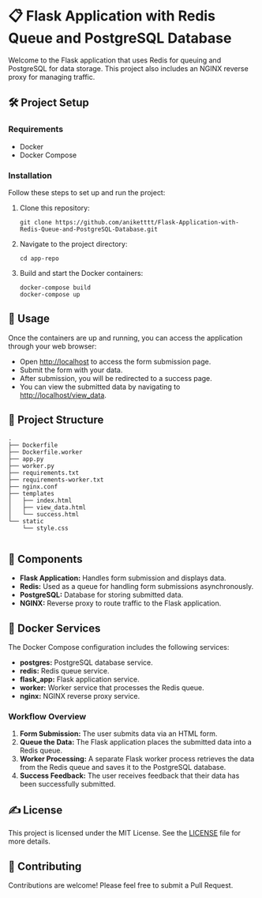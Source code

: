 <!DOCTYPE html>
<body>
    <h1>📋 Flask Application with Redis Queue and PostgreSQL Database</h1>

<p>
        Welcome to the Flask application that uses Redis for queuing and PostgreSQL for data storage. This project also includes an NGINX reverse proxy for managing traffic.
    </p>

<h2>🛠 Project Setup</h2>

<h3>Requirements</h3>
    <ul>
        <li>Docker</li>
        <li>Docker Compose</li>
    </ul>

<h3>Installation</h3>
<p>Follow these steps to set up and run the project:</p>
    <ol>
        <li>Clone this repository:</li>
        <pre><code>git clone https://github.com/aniketttt/Flask-Application-with-Redis-Queue-and-PostgreSQL-Database.git</code></pre>
        <li>Navigate to the project directory:</li>
        <pre><code>cd app-repo</code></pre>
        <li>Build and start the Docker containers:</li>
        <pre><code>docker-compose build
docker-compose up</code></pre>
    </ol>

<h2>🚀 Usage</h2>
<p>Once the containers are up and running, you can access the application through your web browser:</p>
    <ul>
        <li>Open <a href="http://localhost">http://localhost</a> to access the form submission page.</li>
        <li>Submit the form with your data.</li>
        <li>After submission, you will be redirected to a success page.</li>
        <li>You can view the submitted data by navigating to <a href="http://localhost/view_data">http://localhost/view_data</a>.</li>
    </ul>

<h2>📂 Project Structure</h2>
    <pre><code>.
├── Dockerfile
├── Dockerfile.worker
├── app.py
├── worker.py
├── requirements.txt
├── requirements-worker.txt
├── nginx.conf
├── templates
│   ├── index.html
│   ├── view_data.html
│   └── success.html
└── static
    └── style.css
    </code></pre>

<h2>🔧 Components</h2>
    <ul>
        <li><strong>Flask Application:</strong> Handles form submission and displays data.</li>
        <li><strong>Redis:</strong> Used as a queue for handling form submissions asynchronously.</li>
        <li><strong>PostgreSQL:</strong> Database for storing submitted data.</li>
        <li><strong>NGINX:</strong> Reverse proxy to route traffic to the Flask application.</li>
    </ul>

<h2>🐳 Docker Services</h2>
<p>The Docker Compose configuration includes the following services:</p>
    <ul>
        <li><strong>postgres:</strong> PostgreSQL database service.</li>
        <li><strong>redis:</strong> Redis queue service.</li>
        <li><strong>flask_app:</strong> Flask application service.</li>
        <li><strong>worker:</strong> Worker service that processes the Redis queue.</li>
        <li><strong>nginx:</strong> NGINX reverse proxy service.</li>
    </ul>
    
<h3>Workflow Overview</h3>
<ol>
 <li><strong>Form Submission:</strong> The user submits data via an HTML form.</li>
 <li><strong>Queue the Data:</strong> The Flask application places the submitted data into a Redis queue.</li>
 <li><strong>Worker Processing:</strong> A separate Flask worker process retrieves the data from the Redis queue and saves it to the PostgreSQL database.</li>
 <li><strong>Success Feedback:</strong> The user receives feedback that their data has been successfully submitted.</li>
</ol>
    
<h2>✍️ License</h2>
<p>This project is licensed under the MIT License. See the <a href="LICENSE">LICENSE</a> file for more details.</p>

<h2>🤝 Contributing</h2>
<p>Contributions are welcome! Please feel free to submit a Pull Request.</p>
</body>
</html>
